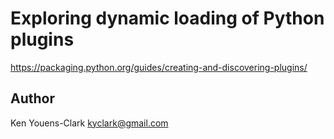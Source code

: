 # Exploring dynamic loading of Python plugins



https://packaging.python.org/guides/creating-and-discovering-plugins/

## Author

Ken Youens-Clark <kyclark@gmail.com>
